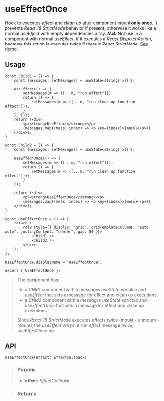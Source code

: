 # useEffectOnce
Hook to executes _effect_ and _clean up_ after component mount __only once__. It prevents _React 18 StrictMode_ behavior if present, otherwise it works like a normal _useEffect_ with empty dependencies array. __*N.B.*__ Not use in a component with normal _useEffect_, if it executes a _React.DispatchAction_, because this action is executes twice if there is _React.StrictMode_. [See demo](https://ndriadev.github.io/react-tools/#/hooks/lifecycle/useEffectOnce)

## Usage

```tsx
const Child1 = () => {
	const [messages, setMessages] = useState<string[]>([]);

	useEffect(() => {
		setMessages(m => ([...m, "run effect"]));
		return () => {
			setMessages(m => ([...m, "run clean up function effect"]));
		}
	}, []);
	return (<div>
		<p><strong>UseEffect</strong></p>
		{messages.map((mess, index) => <p key={index}>{mess}</p>)}
	</div>);
}

const Child2 = () => {
	const [messages, setMessages] = useState<string[]>([]);

	useEffectOnce(() => {
		setMessages(m => ([...m, "run effect"]));
		return () => {
			setMessages(m => ([...m, "run clean up function effect"]));
		}
	});

	return (<div>
		<p><strong>UseEffectOnce</strong></p>
		{messages.map((mess, index) => <p key={index}>{mess}</p>)}
	</div>);
}

const UseEffectOnce = () => {
	return (
		<div style={{ display: "grid", gridTemplateColumns: "auto auto", justifyContent: "center", gap: 50 }}>
			<Child1 />
			<Child2 />
		</div>
	);
};

UseEffectOnce.displayName = "UseEffectOnce";

export { UseEffectOnce };
```

> The component has:
> - a _Child1_ component with a _messages useState variable_ and _useEffect_ that sets a message for effect and clean up executions.
> - a _Child2_ component with a _messages useState variable_ and _useEffectOnce_ that sets a message for effect and clean up executions.
> 
> Since _React 18 StrictMode_ executes effects twice (mount - unmount - mount), the _useEffect_ will print _run effect_ message twice, _useEffectOnce_ no.


## API

```tsx
useEffectOnce(effect: EffectCallback)
```

> ### Params
>
> - __effect__: _EffectCallback_
>


> ### Returns
>
> 
> 
>